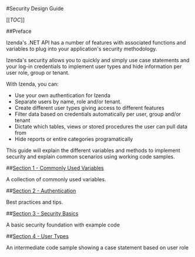 #Security Design Guide

[[_TOC_]]

##Preface

Izenda's .NET API has a number of features with associated functions and variables to plug into your application's security methodology.

Izenda's security allows you to quickly and simply use case statements and your log-in credentials to implement user types and hide information per user role, group or tenant. 

With Izenda, you can: 

* Use your own authentication for Izenda
* Separate users by name, role and/or tenant. 
* Create different user types giving access to different features
* Filter data based on credentials automatically per user, group and/or tenant
* Dictate which tables, views or stored procedures the user can pull data from
* Hide reports or entire categories programatically

This guide will explain the different variables and methods to implement security and explain common scenarios using working code samples.

##[Section 1 - Commonly Used Variables](http://wiki.izenda.us/Integration/SecurityVariables)

A collection of commonly used variables.  

##[Section 2 - Authentication](http://wiki.izenda.us/Integration/Logging-In)

Best practices and tips.

##[Section 3 - Security Basics](http://wiki.izenda.us/Integration/Security-Basics)

A basic security foundation with example code

##[Section 4 - User Types](http://wiki.izenda.us/Integration/User-Types)

An intermediate code sample showing a case statement based on user role